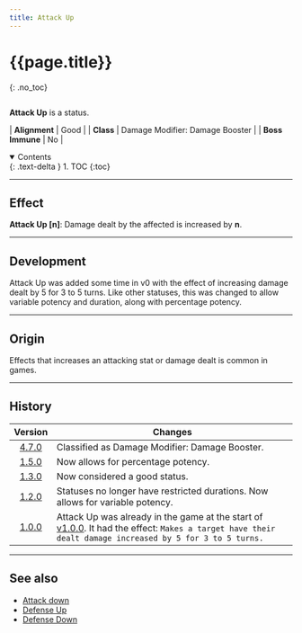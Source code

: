 ```yaml
---
title: Attack Up
---
```


# {{page.title}}
{: .no_toc}

<div class="row">
<div class="column content" markdown="1">

**Attack Up** is a status.

| **Alignment** | Good |
| **Class** | Damage Modifier: Damage Booster |
| **Boss Immune** | No |

</div>
<div class="column toc" markdown="1">
<details open markdown="block">
<summary>
Contents
</summary>
{: .text-delta }
1. TOC
{:toc}
</details>
</div>
</div> 

---

## Effect

**Attack Up \[n\]**: Damage dealt by the affected is increased by **n**.

---

## Development

Attack Up was added some time in v0 with the effect of increasing damage dealt by 5 for 3 to 5 turns. Like other statuses, this was changed to allow variable potency and duration, along with percentage potency.

---

## Origin

Effects that increases an attacking stat or damage dealt is common in games.

---

## History

| Version | Changes |
| :---: | --- |
| [4.7.0](v4#v4.7.0) | Classified as Damage Modifier: Damage Booster. |
| [1.5.0](v1#v1.5.0) | Now allows for percentage potency. |
| [1.3.0](v1#v1.3.0) | Now considered a good status. |
| [1.2.0](v1#v1.2.0) | Statuses no longer have restricted durations. Now allows for variable potency. |
| [1.0.0](v1#v1.0.0) | Attack Up was already in the game at the start of [v1.0.0](v1#v1.0.0). It had the effect: `Makes a target have their dealt damage increased by 5 for 3 to 5 turns.` |

---

## See also

- [Attack down](attack_down)
- [Defense Up](defense_up)
- [Defense Down](defense_down)